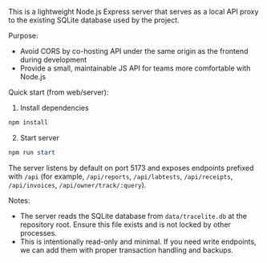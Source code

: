 This is a lightweight Node.js Express server that serves as a local API proxy to the existing SQLite database used by the project.

Purpose:
- Avoid CORS by co-hosting API under the same origin as the frontend during development
- Provide a small, maintainable JS API for teams more comfortable with Node.js

Quick start (from web/server):

1. Install dependencies

```powershell
npm install
```

2. Start server

```powershell
npm run start
```

The server listens by default on port 5173 and exposes endpoints prefixed with `/api` (for example, `/api/reports`, `/api/labtests`, `/api/receipts`, `/api/invoices`, `/api/owner/track/:query`).

Notes:
- The server reads the SQLite database from `data/tracelite.db` at the repository root. Ensure this file exists and is not locked by other processes.
- This is intentionally read-only and minimal. If you need write endpoints, we can add them with proper transaction handling and backups.
